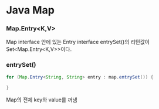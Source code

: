 # Java Map

### Map.Entry<K,V>
Map interface 안에 있는 Entry interface
entrySet()의 리턴값이 Set<Map.Entry<K,V>>이다.

### entrySet()
~~~java
for (Map.Entry<String, String> entry : map.entrySet()) {

}
~~~
Map의 전체 key와 value를 꺼냄